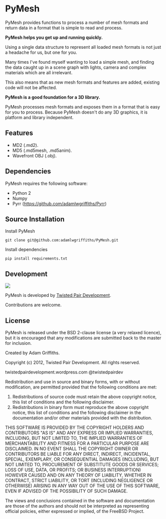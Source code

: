 PyMesh
======

PyMesh provides functions to process a number of mesh formats and return data in a format that is simple to read and
process.

__PyMesh helps you get up and running quickly.__

Using a single data structure to represent all loaded mesh formats is not just a headache for us, but one for you.

Many times I've found myself wanting to load a simple mesh, and finding the data caught up in a scene graph with lights, camera and complex materials which are all irrelevant.

This also means that as new mesh formats and features are added, existing code will not be affected.


__PyMesh is a good foundation for a 3D library.__

PyMesh processes mesh formats and exposes them in a format that is easy for you to process.
Because PyMesh doesn't do any 3D graphics, it is platform and library independent.


Features
--------

   * MD2 (.md2).
   * MD5 (.md5mesh, .md5anim).
   * Wavefront OBJ (.obj).

Dependencies
------------

PyMesh requires the following software:

   * Python 2
   * Numpy
   * Pyrr (https://github.com/adamlwgriffiths/Pyrr)

Source Installation
-------------------

Install PyMesh
```
git clone git@github.com:adamlwgriffiths/PyMesh.git
```

Install dependencies
```
pip install requirements.txt
```

Development
-----------------------

<img src="http://twistedpairdevelopment.files.wordpress.com/2010/10/twisted_pair-0086.png">

PyMesh is developed by [Twisted Pair Development](http://twistedpairdevelopment.wordpress.com).

Contributions are welcome.


License
---------------

PyMesh is released under the BSD 2-clause license (a very relaxed licence), but it is encouraged that any modifications are submitted back to the master for inclusion.

Created by Adam Griffiths.

Copyright (c) 2012, Twisted Pair Development.
All rights reserved.

twistedpairdevelopment.wordpress.com
@twistedpairdev

Redistribution and use in source and binary forms, with or without
modification, are permitted provided that the following conditions are met: 

1. Redistributions of source code must retain the above copyright notice, this list of conditions and the following disclaimer. 
2. Redistributions in binary form must reproduce the above copyright notice, this list of conditions and the following disclaimer in the documentation and/or other materials provided with the distribution. 

THIS SOFTWARE IS PROVIDED BY THE COPYRIGHT HOLDERS AND CONTRIBUTORS "AS IS" AND
ANY EXPRESS OR IMPLIED WARRANTIES, INCLUDING, BUT NOT LIMITED TO, THE IMPLIED
WARRANTIES OF MERCHANTABILITY AND FITNESS FOR A PARTICULAR PURPOSE ARE
DISCLAIMED. IN NO EVENT SHALL THE COPYRIGHT OWNER OR CONTRIBUTORS BE LIABLE FOR
ANY DIRECT, INDIRECT, INCIDENTAL, SPECIAL, EXEMPLARY, OR CONSEQUENTIAL DAMAGES
(INCLUDING, BUT NOT LIMITED TO, PROCUREMENT OF SUBSTITUTE GOODS OR SERVICES;
LOSS OF USE, DATA, OR PROFITS; OR BUSINESS INTERRUPTION) HOWEVER CAUSED AND
ON ANY THEORY OF LIABILITY, WHETHER IN CONTRACT, STRICT LIABILITY, OR TORT
(INCLUDING NEGLIGENCE OR OTHERWISE) ARISING IN ANY WAY OUT OF THE USE OF THIS
SOFTWARE, EVEN IF ADVISED OF THE POSSIBILITY OF SUCH DAMAGE.

The views and conclusions contained in the software and documentation are those
of the authors and should not be interpreted as representing official policies, 
either expressed or implied, of the FreeBSD Project.
